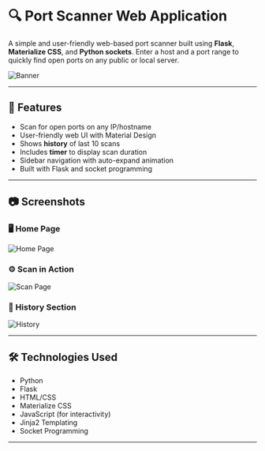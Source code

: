 # 🔍 Port Scanner Web Application

A simple and user-friendly web-based port scanner built using **Flask**, **Materialize CSS**, and **Python sockets**. Enter a host and a port range to quickly find open ports on any public or local server.

![Banner](images/banner.png)

---

## 🚀 Features

- Scan for open ports on any IP/hostname
- User-friendly web UI with Material Design
- Shows **history** of last 10 scans
- Includes **timer** to display scan duration
- Sidebar navigation with auto-expand animation
- Built with Flask and socket programming

---

## 📷 Screenshots

### 🖥️ Home Page
![Home Page](images/homepage.png)

### ⚙️ Scan in Action
![Scan Page](images/scan_result.png)

### 📜 History Section
![History](images/history.png)

---

## 🛠️ Technologies Used

- Python
- Flask
- HTML/CSS
- Materialize CSS
- JavaScript (for interactivity)
- Jinja2 Templating
- Socket Programming

---


